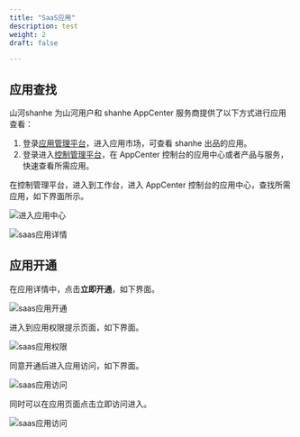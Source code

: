 ```yaml
---
title: "SaaS应用"
description: test
weight: 2
draft: false

---
```


## 应用查找

山河shanhe 为山河用户和 shanhe AppCenter 服务商提供了以下方式进行应用查看：

1. 登录[应用管理平台](https://appcenter.shanhe.com/developer)，进入应用市场，可查看 shanhe 出品的应用。
2. 登录进入[控制管理平台](https://console.shanhe.com/)，在 AppCenter 控制台的应用中心或者产品与服务，快速查看所需应用。

在控制管理平台，进入到工作台，进入 AppCenter 控制台的应用中心，查找所需应用，如下界面所示。

![进入应用中心](/appcenter/market/business-process/_image/appcenter_saas.png)

![saas应用详情](/appcenter/market/business-process/_image/appcenter_saas_information.png)

## 应用开通

在应用详情中，点击**立即开通**，如下界面。

![saas应用开通](/appcenter/market/business-process/_image/appcenter_saas_access.png)

进入到应用权限提示页面，如下界面。

![saas应用权限](/appcenter/market/business-process/_image/appcenter_saas_authority.png)

同意开通后进入应用访问，如下界面。

![saas应用访问](/appcenter/market/business-process/_image/appcenter_saas_access_page.png)

同时可以在应用页面点击立即访问进入。

![saas应用访问](/appcenter/market/business-process/_image/appcenter_saas_quick_access.png)
